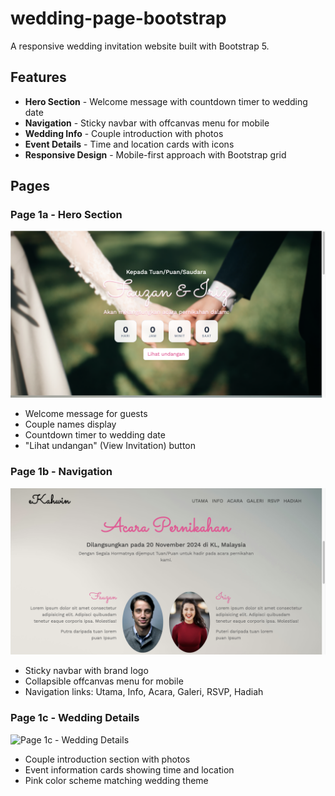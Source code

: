 # wedding-page-bootstrap

A responsive wedding invitation website built with Bootstrap 5.

## Features

- **Hero Section** - Welcome message with countdown timer to wedding date
- **Navigation** - Sticky navbar with offcanvas menu for mobile
- **Wedding Info** - Couple introduction with photos
- **Event Details** - Time and location cards with icons
- **Responsive Design** - Mobile-first approach with Bootstrap grid

## Pages

### Page 1a - Hero Section

![Page 1a - Hero Section](img/page1a.png)

- Welcome message for guests
- Couple names display
- Countdown timer to wedding date
- "Lihat undangan" (View Invitation) button

### Page 1b - Navigation

![Page 1b - Navigation](img/page1b.png)

- Sticky navbar with brand logo
- Collapsible offcanvas menu for mobile
- Navigation links: Utama, Info, Acara, Galeri, RSVP, Hadiah

### Page 1c - Wedding Details

![Page 1c - Wedding Details](img/page1c.png)

- Couple introduction section with photos
- Event information cards showing time and location
- Pink color scheme matching wedding theme
